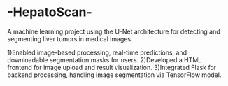 # -HepatoScan-
A machine learning project using the U-Net architecture for detecting and segmenting liver tumors in medical  images.

1)Enabled image-based processing, real-time predictions, and downloadable segmentation masks for users.
2)Developed a HTML frontend for image upload and result visualization. 
3)Integrated Flask for backend processing, handling image segmentation via TensorFlow model. 
